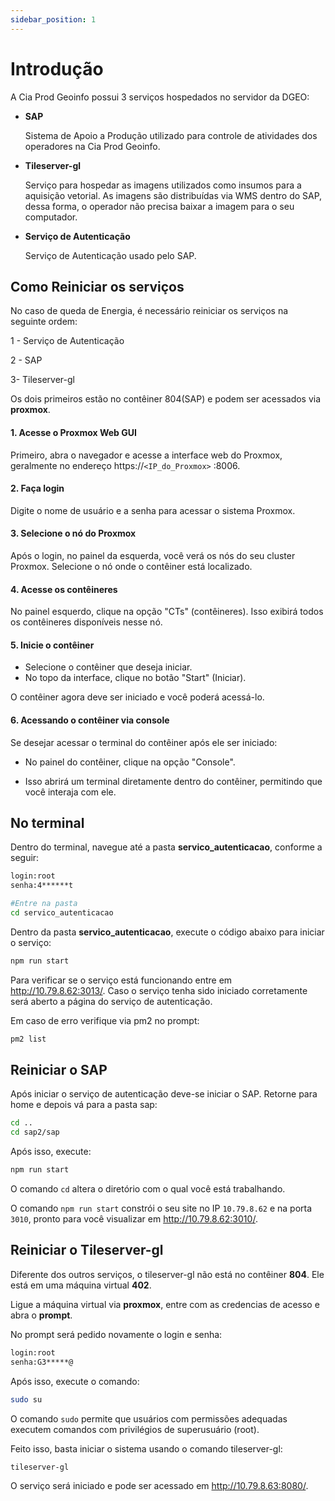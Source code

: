```yaml
---
sidebar_position: 1
---
```


# Introdução

A Cia Prod Geoinfo possui 3 serviços hospedados no servidor da DGEO:

- **SAP** 

  Sistema de Apoio a Produção utilizado para controle de atividades dos operadores na Cia Prod Geoinfo.

- **Tileserver-gl**

  Serviço para hospedar as imagens utilizados como insumos para a aquisição vetorial. As imagens são distribuídas via WMS dentro do SAP, dessa forma, o operador não precisa baixar a imagem para o seu computador.

- **Serviço de Autenticação**

  Serviço de Autenticação usado pelo SAP.

## Como Reiniciar os serviços

No caso de queda de Energia, é necessário reiniciar os serviços na seguinte ordem:

1 - Serviço de Autenticação

2 - SAP

3- Tileserver-gl

Os dois primeiros estão no contêiner 804(SAP) e podem ser acessados via **proxmox**.

#### 1. Acesse o Proxmox Web GUI

Primeiro, abra o navegador e acesse a interface web do Proxmox, geralmente no endereço https://`<IP_do_Proxmox>`
:8006.

#### 2. Faça login

Digite o nome de usuário e a senha para acessar o sistema Proxmox.

#### 3. Selecione o nó do Proxmox

Após o login, no painel da esquerda, você verá os nós do seu cluster Proxmox. Selecione o nó onde o contêiner está localizado.

#### 4. Acesse os contêineres

No painel esquerdo, clique na opção "CTs" (contêineres). Isso exibirá todos os contêineres disponíveis nesse nó.

#### 5. Inicie o contêiner

  - Selecione o contêiner que deseja iniciar.
  - No topo da interface, clique no botão "Start" (Iniciar).

O contêiner agora deve ser iniciado e você poderá acessá-lo.

#### 6. Acessando o contêiner via console

Se desejar acessar o terminal do contêiner após ele ser iniciado:

 - No painel do contêiner, clique na opção "Console".

 - Isso abrirá um terminal diretamente dentro do contêiner, permitindo que você interaja com ele.


## No terminal

Dentro do terminal, navegue até a pasta **servico_autenticacao**, conforme a seguir:

```bash
login:root
senha:4******t

```
```bash
#Entre na pasta
cd servico_autenticacao
```

Dentro da pasta **servico_autenticacao**, execute o código abaixo para iniciar o serviço:

```bash
npm run start
```

Para verificar se o serviço está funcionando entre em http://10.79.8.62:3013/. Caso o serviço tenha sido iniciado corretamente será aberto a página do serviço de autenticação.

Em caso de erro verifique via pm2 no prompt:


```bash
pm2 list
```


## Reiniciar o SAP

Após iniciar o serviço de autenticação deve-se iniciar o SAP. Retorne para home e depois vá para a pasta sap:

```bash
cd ..
cd sap2/sap
```
Após isso, execute:

```bash
npm run start
```
O comando `cd` altera o diretório com o qual você está trabalhando.

O comando `npm run start` constrói o seu site no IP `10.79.8.62` e na porta `3010`, pronto para você visualizar em http://10.79.8.62:3010/.

## Reiniciar o Tileserver-gl

Diferente dos outros serviços, o tileserver-gl não está no contêiner **804**. Ele está em uma máquina virtual **402**.

Ligue a máquina virtual via **proxmox**, entre com as credencias de acesso e abra o **prompt**.

No prompt será pedido novamente o login e senha:

```bash
login:root
senha:G3*****@
```
Após isso, execute o comando:

```bash
sudo su
```
O comando `sudo` permite que usuários com permissões adequadas executem comandos com privilégios de superusuário (root).

Feito isso, basta iniciar o sistema usando o comando tileserver-gl:

```bash
tileserver-gl
```
O serviço será iniciado e pode ser acessado em http://10.79.8.63:8080/.




